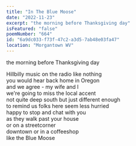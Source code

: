 ```yaml
---
title: "In The Blue Moose"
date: "2022-11-23"
excerpt: "the morning before Thanksgiving day"
isFeatured: "false"
poemNumber: "664"
id: "6a9dc033-f73f-47c2-a3d5-7ab48e03fa47"
location: "Morgantown WV"
---
```


the morning before Thanksgiving day

Hillbilly music on the radio like nothing  
you would hear back home in Oregon  
and we agree - my wife and I  
we're going to miss the local accent  
not quite deep south but just different enough  
to remind us folks here seem less hurried  
happy to stop and chat with you  
as they walk past your house  
or on a streetcorner  
downtown or in a coffeeshop  
like the Blue Moose
